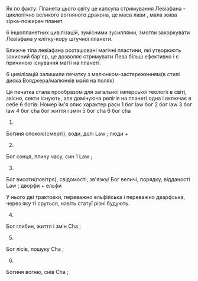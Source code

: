 Як по факту:
Планета цього світу це капсула стримування Левіафана - циклопічно великого вогняного дракона, це маса лави , мала жива зірка-пожирач планет.

6 іншопланетних цивілізацій, зумісними зусиллями, змогли закоркувати Левіафана у клітку-кору штучної планети.

Ближче тіла левіафана розташовані магічні пластини, які утворюють захисний бар'єр, це дозволяє стримувати Лева більш ефективно і є причиною існування магії на планеті.

6 цивілізацій залишили печатку з малюнком-застереженням(в стилі диска Вояджера/малюнків майя на полях)

Ця печатка стала прообразом для загальної імперської теології в світі, звісно, секти існують, але домінуюча релігія на планеті одна і включає в себе 6 богів:
Номер ім'я опис характер раси
1 бог law бог
2 бог law
3 бог law
4 бог cha бог життя і змін
5 бог cha
6 бог cha

1)
Богиня спокою(смерті), води, долі
Law ; люди +

2)
Бог сонця, плину часу, син 1
Law ; 

3)
Бог висоти(повітря), свідомості, зв'язку/
Бог величі, порядку, відданості
Law ; дворфи + ельфи

У нього дві трактовки, переважно ельфійська і переважно дварфська, через яку ті сруться, навіть статуї різні будують.

4)
Бог глибин, життя і змін
Cha ; 

5)
Бог лісів, пошуку
Cha ; 

6)
Богиня вогню, снів
Cha ;
